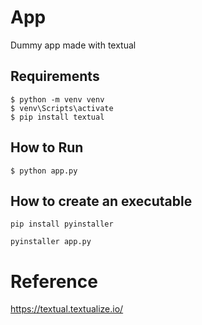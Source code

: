 # App
Dummy app made with textual

## Requirements
```console
$ python -m venv venv
$ venv\Scripts\activate 
$ pip install textual
```

## How to Run
```console
$ python app.py
```


## How to create an executable

```console
pip install pyinstaller
```

```console
pyinstaller app.py 
```
# Reference
https://textual.textualize.io/
